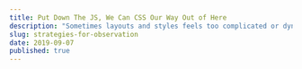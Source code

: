 ```yaml
---
title: Put Down The JS, We Can CSS Our Way Out of Here 
description: "Sometimes layouts and styles feels too complicated or dynamic for just CSS. There are some fantastic new features and creative uses for old ones that can let you avoid that JS. "
slug: strategies-for-observation
date: 2019-09-07
published: true
---
```


